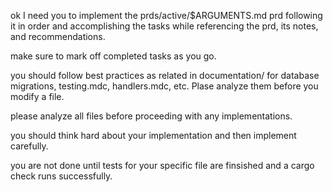 ok I need you to implement the prds/active/$ARGUMENTS.md prd following it in 
order and accomplishing the tasks while referencing the prd, its notes, and recommendations.

make sure to mark off completed tasks as you go.

you should follow best practices as related in documentation/ for database migrations, testing.mdc, handlers.mdc, 
etc. Plase analyze them before you modify a file.

please analyze all files before proceeding with any implementations.

you should think hard about your implementation and then implement carefully.

you are not done until tests for your specific file are finsished and a cargo check runs successfully.